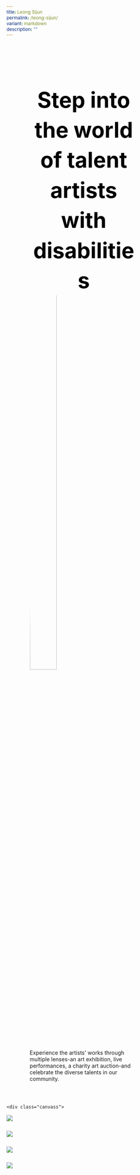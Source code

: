 ```yaml
---
title: Leong Sijun
permalink: /leong-sijun/
variant: markdown
description: ""
---
```

<style>
    @import url('https://fonts.googleapis.com/css2?family=Inter:wght@100..900&display=swap');
	
    * {
    margin: 0%;
    padding: 0;
    box-sizing: border-box;
    font-family: "Inter", sans-serif;
    }
	
	.bp-container{
	max-width: 1280px;
	width: 100%;
	}
	
		.has-float-btns{
	display:none;
	}
	
	 html {
 width: 100% !important;
 }

 .col.is-offset-2,
 .col.is-offset-2-tablet {
 margin-left: 0% !important;
 width: 100% !important;
 }
	
	body .col.is-8, 
	body .col.is-8-tablet{
	width: 100% !important;
	 margin-left: 0% !important;
	}

 body .content h1, body .content h2,body .content h3, body .content h4, body .content h5 {
 color: black !important;
}
	
    .hero {
    padding: 30px 0px;
    margin-top: -20px;
	width: 70%;
	margin: auto;
    }
	
	.hero_img{
	width: 50% !important;
	border-radius: 50%;
	height: auto !important;
	}
	
	.hero .canvass{
	width: 90%;
	}
    
            .bp-section-pagetitle{
        display: none;
        }
        
        .bp-section{
        padding: 0px !important;
        }
        
	
	.images_grid{
	 display: grid;
    grid-template-columns: repeat(auto-fit, minmax(200px, 1fr));
    gap: 25px;
	}

	.images_grid img{
	width: auto !important;
	height: auto !important;
	}
	
    /* General */
    body .canvass {
    width: 100%;
    margin-left: auto;
    margin-right: auto;
    }
    
    .relative {
    position: relative;
    }
    
    .text-end {
    text-align: end;
    }
    
    .text-center {
    text-align: center;
    }
    
    .main_heading {
    font-size: 3.5rem;
    line-height: 1.4;
	color: black !important;
    }
    
    .main_heading2 {
    font-size: 3rem;
        margin-top: 0 !important;
	color: black !important;
    }
    
    .section {
    padding: 70px 0px;
    }
    
    .button {
    background: white;
    border: 1.99px solid rgba(0, 0, 0, 1);
    border-radius: 20px;
    padding: 12.5px 30px;
    width: 45%;
    transition: 0.2s all ease;
    cursor: pointer;
    }
    
    .button:hover {
    background: black;
    color: white;
    }
    
    .flex {
    display: flex;
    }
    
    .justify-between {
    justify-content: space-between;
    }
    
    .bold {
    font-weight: bold;
    }
    
    .mt-5 {
    margin-top: 20px;
    }
    
	.relative{
	position: relative;
	}
	
    
    .bg_gray {
    background-color: rgba(244, 244, 244, 1);
    }
    
    .text-gray {
    color: rgb(78, 78, 78);
    }
   
    @media (max-width: 800px) {
	.images_grid{
	display: none
	}
	
	.hero{
	width: 100%;
	}
		.hero_img{
	width: 90% !important;
	}
       body .canvass{
        width: 90% !important;
        margin-left: auto;
        margin-right: auto;
        }
     
    .main_heading2 {
    font-size: 2rem;
    }
    }
	.hero h1{
	color: black !important;
	font-weight: bold;
	}
	.bp-container .row{
	width: 100%;
	margin-left: 0% !important;
	margin-right: 0% !important;
	}
	
    </style>
<section style="width: 100%">
	<div class="canvass">
	<section class="hero">
		<h1 class="text-center main_heading">Step into the world of  talent artists with disabilities</h1>
		<img class="hero_img" src="https://i.ibb.co/n1HZZGc/Leong-Sijun.png">
		<p>
Experience the artists' works through multiple lenses-an art exhibition, live performances, a charity art auction-and celebrate the diverse talents in our community.
		</p>
	</section>
	</div>
	
	<div class="canvass">
<div class="images_grid">
		<img src="https://i.ibb.co/C5TyLDX/1.jpg">
		<img src="https://i.ibb.co/9t94DfW/2.jpg">
		<img src="https://i.ibb.co/Gc91Z0n/3.jpg">
		<img src="https://i.ibb.co/09rvMG3/4.jpg">
	</div>
	</div>
	
</section>